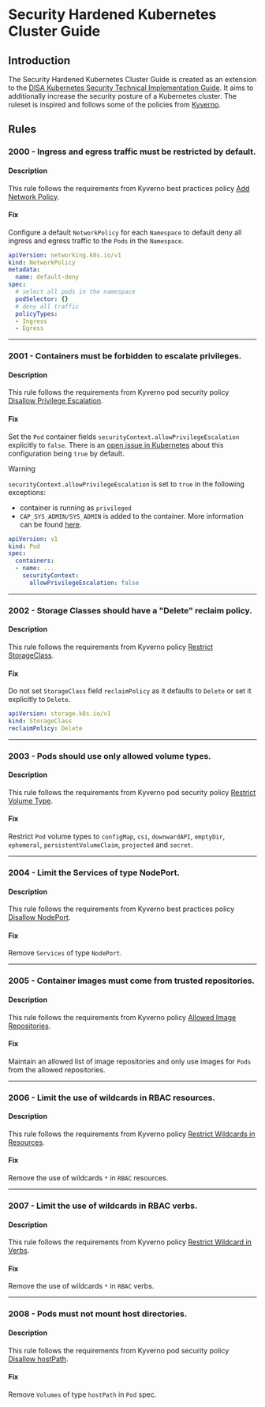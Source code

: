 # Security Hardened Kubernetes Cluster Guide

## Introduction

The Security Hardened Kubernetes Cluster Guide is created as an extension to the [DISA Kubernetes Security Technical Implementation Guide](../disa-k8s-stig/ruleset.md).
It aims to additionally increase the security posture of a Kubernetes cluster.
The ruleset is inspired and follows some of the policies from [Kyverno](https://github.com/kyverno/policies/tree/release-1.12).

## Rules

### 2000 - Ingress and egress traffic must be restricted by default.

#### Description
This rule follows the requirements from Kyverno best practices policy [Add Network Policy](https://github.com/kyverno/policies/tree/release-1.12/best-practices/add-network-policy/add-network-policy.yaml).

#### Fix
Configure a default `NetworkPolicy` for each `Namespace` to default deny all ingress and egress traffic to the `Pods` in the `Namespace`.

``` yaml
apiVersion: networking.k8s.io/v1
kind: NetworkPolicy
metadata:
  name: default-deny
spec:
  # select all pods in the namespace
  podSelector: {}
  # deny all traffic
  policyTypes:
  - Ingress
  - Egress
```
---

### 2001 - Containers must be forbidden to escalate privileges.

#### Description
This rule follows the requirements from Kyverno pod security policy [Disallow Privilege Escalation](https://github.com/kyverno/policies/tree/release-1.12/pod-security/restricted/disallow-privilege-escalation/disallow-privilege-escalation.yaml).

#### Fix
Set the `Pod` container fields `securityContext.allowPrivilegeEscalation` explicitly to `false`. There is an [open issue in Kubernetes](https://github.com/kubernetes/kubernetes/issues/118822) about this configuration being `true` by default.

> [!WARNING]  
> `securityContext.allowPrivilegeEscalation` is set to `true` in the following exceptions:
> - container is running as `privileged`
> - `CAP_SYS_ADMIN/SYS_ADMIN` is added to the container. More information can be found [here](https://github.com/kubernetes/kubernetes/issues/119568).

``` yaml
apiVersion: v1
kind: Pod
spec:
  containers:
  - name: ...
    securityContext:
      allowPrivilegeEscalation: false
```
---

### 2002 - Storage Classes should have a "Delete" reclaim policy.

#### Description
This rule follows the requirements from Kyverno policy [Restrict StorageClass](https://github.com/kyverno/policies/tree/release-1.12/other/restrict-storageclass/restrict-storageclass.yaml).

#### Fix
Do not set `StorageClass` field `reclaimPolicy` as it defaults to `Delete` or set it explicitly to `Delete`.

``` yaml
apiVersion: storage.k8s.io/v1
kind: StorageClass
reclaimPolicy: Delete
```
---

### 2003 - Pods should use only allowed volume types.

#### Description
This rule follows the requirements from Kyverno pod security policy [Restrict Volume Type](https://github.com/kyverno/policies/tree/release-1.12/pod-security/restricted/restrict-volume-types/restrict-volume-types.yaml).

#### Fix
Restrict `Pod` volume types to `configMap`, `csi`, `downwardAPI`, `emptyDir`, `ephemeral`, `persistentVolumeClaim`, `projected` and `secret`.

---

### 2004 - Limit the Services of type NodePort.

#### Description
This rule follows the requirements from Kyverno best practices policy [Disallow NodePort](https://github.com/kyverno/policies/tree/release-1.12/best-practices/restrict-node-port/restrict-node-port.yaml).

#### Fix
Remove `Services` of type `NodePort`.

---

### 2005 - Container images must come from trusted repositories.

#### Description
This rule follows the requirements from Kyverno policy [Allowed Image Repositories](https://github.com/kyverno/policies/tree/release-1.12/other/allowed-image-repos/allowed-image-repos.yaml).

#### Fix
Maintain an allowed list of image repositories and only use images for `Pods` from the allowed repositories.

---

### 2006 - Limit the use of wildcards in RBAC resources.

#### Description
This rule follows the requirements from Kyverno policy [Restrict Wildcards in Resources](https://github.com/kyverno/policies/tree/release-1.12/other/restrict-wildcard-resources/restrict-wildcard-resources.yaml).

#### Fix
Remove the use of wildcards `*` in `RBAC` resources.

---

### 2007 - Limit the use of wildcards in RBAC verbs.

#### Description
This rule follows the requirements from Kyverno policy [Restrict Wildcard in Verbs](https://github.com/kyverno/policies/tree/release-1.12/other/restrict-wildcard-verbs/restrict-wildcard-verbs.yaml).

#### Fix
Remove the use of wildcards `*` in `RBAC` verbs.

---

### 2008 - Pods must not mount host directories.

#### Description
This rule follows the requirements from Kyverno pod security policy [Disallow hostPath](https://github.com/kyverno/policies/tree/release-1.12/pod-security/baseline/disallow-host-path/disallow-host-path.yaml).

#### Fix
Remove `Volumes` of type `hostPath` in `Pod` spec. 
